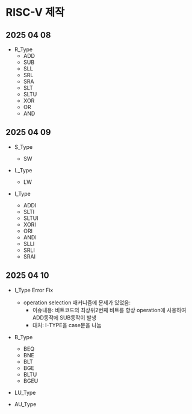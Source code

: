 # RISC-V 제작

## 2025 04 08
- R_Type
    - ADD 
    - SUB 
    - SLL 
    - SRL 
    - SRA 
    - SLT 
    - SLTU 
    - XOR 
    - OR 
    - AND 


## 2025 04 09  
- S_Type
  - SW 

- L_Type
  - LW   

- I_Type 
  - ADDI 
  - SLTI 
  - SLTUI 
  - XORI 
  - ORI 
  - ANDI 
  - SLLI 
  - SRLI 
  - SRAI 

## 2025 04 10
- I_Type Error Fix
  - operation selection 매커니즘에 문제가 있었음: 
    - 이슈내용: 비트코드의 최상위2번째 비트를 항상 operation에 사용하여 ADD동작에 SUB동작이 발생
    - 대처: I-TYPE을 case문을 나눔

- B_Type
  - BEQ 
  - BNE 
  - BLT 
  - BGE 
  - BLTU 
  - BGEU 
  
- LU_Type
- AU_Type